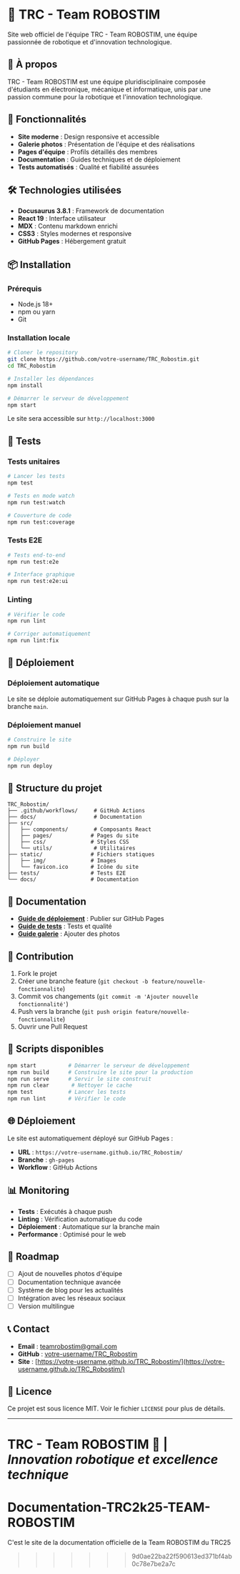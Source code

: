 # 🤖 TRC - Team ROBOSTIM

Site web officiel de l'équipe TRC - Team ROBOSTIM, une équipe passionnée de robotique et d'innovation technologique.

## 🌟 À propos

TRC - Team ROBOSTIM est une équipe pluridisciplinaire composée d'étudiants en électronique, mécanique et informatique, unis par une passion commune pour la robotique et l'innovation technologique.

## 🚀 Fonctionnalités

- **Site moderne** : Design responsive et accessible
- **Galerie photos** : Présentation de l'équipe et des réalisations
- **Pages d'équipe** : Profils détaillés des membres
- **Documentation** : Guides techniques et de déploiement
- **Tests automatisés** : Qualité et fiabilité assurées

## 🛠️ Technologies utilisées

- **Docusaurus 3.8.1** : Framework de documentation
- **React 19** : Interface utilisateur
- **MDX** : Contenu markdown enrichi
- **CSS3** : Styles modernes et responsive
- **GitHub Pages** : Hébergement gratuit

## 📦 Installation

### Prérequis
- Node.js 18+ 
- npm ou yarn
- Git

### Installation locale
```bash
# Cloner le repository
git clone https://github.com/votre-username/TRC_Robostim.git
cd TRC_Robostim

# Installer les dépendances
npm install

# Démarrer le serveur de développement
npm start
```

Le site sera accessible sur `http://localhost:3000`

## 🧪 Tests

### Tests unitaires
```bash
# Lancer les tests
npm test

# Tests en mode watch
npm run test:watch

# Couverture de code
npm run test:coverage
```

### Tests E2E
```bash
# Tests end-to-end
npm run test:e2e

# Interface graphique
npm run test:e2e:ui
```

### Linting
```bash
# Vérifier le code
npm run lint

# Corriger automatiquement
npm run lint:fix
```

## 🚀 Déploiement

### Déploiement automatique
Le site se déploie automatiquement sur GitHub Pages à chaque push sur la branche `main`.

### Déploiement manuel
```bash
# Construire le site
npm run build

# Déployer
npm run deploy
```

## 📁 Structure du projet

```
TRC_Robostim/
├── .github/workflows/     # GitHub Actions
├── docs/                  # Documentation
├── src/
│   ├── components/        # Composants React
│   ├── pages/            # Pages du site
│   ├── css/              # Styles CSS
│   └── utils/             # Utilitaires
├── static/               # Fichiers statiques
│   ├── img/              # Images
│   └── favicon.ico       # Icône du site
├── tests/                # Tests E2E
└── docs/                 # Documentation
```

## 📖 Documentation

- **[Guide de déploiement](docs/deployment-github.md)** : Publier sur GitHub Pages
- **[Guide de tests](docs/testing-documentation.md)** : Tests et qualité
- **[Guide galerie](docs/galerie-guide.md)** : Ajouter des photos

## 🤝 Contribution

1. Fork le projet
2. Créer une branche feature (`git checkout -b feature/nouvelle-fonctionnalite`)
3. Commit vos changements (`git commit -m 'Ajouter nouvelle fonctionnalité'`)
4. Push vers la branche (`git push origin feature/nouvelle-fonctionnalite`)
5. Ouvrir une Pull Request

## 📝 Scripts disponibles

```bash
npm start          # Démarrer le serveur de développement
npm run build      # Construire le site pour la production
npm run serve      # Servir le site construit
npm run clear       # Nettoyer le cache
npm test           # Lancer les tests
npm run lint       # Vérifier le code
```

## 🌐 Déploiement

Le site est automatiquement déployé sur GitHub Pages :
- **URL** : `https://votre-username.github.io/TRC_Robostim/`
- **Branche** : `gh-pages`
- **Workflow** : GitHub Actions

## 📊 Monitoring

- **Tests** : Exécutés à chaque push
- **Linting** : Vérification automatique du code
- **Déploiement** : Automatique sur la branche main
- **Performance** : Optimisé pour le web

## 🎯 Roadmap

- [ ] Ajout de nouvelles photos d'équipe
- [ ] Documentation technique avancée
- [ ] Système de blog pour les actualités
- [ ] Intégration avec les réseaux sociaux
- [ ] Version multilingue

## 📞 Contact

- **Email** : teamrobostim@gmail.com
- **GitHub** : [votre-username/TRC_Robostim](https://github.com/votre-username/TRC_Robostim)
- **Site** : [https://votre-username.github.io/TRC_Robostim/](https://votre-username.github.io/TRC_Robostim/)

## 📄 Licence

Ce projet est sous licence MIT. Voir le fichier `LICENSE` pour plus de détails.

---

**TRC - Team ROBOSTIM** 🤖 | *Innovation robotique et excellence technique*
=======
# Documentation-TRC2k25-TEAM-ROBOSTIM
C'est le site de la documentation officielle de la Team ROBOSTIM du TRC25
>>>>>>> 9d0ae22ba22f590613ed371bf4ab0c78e7be2a7c
